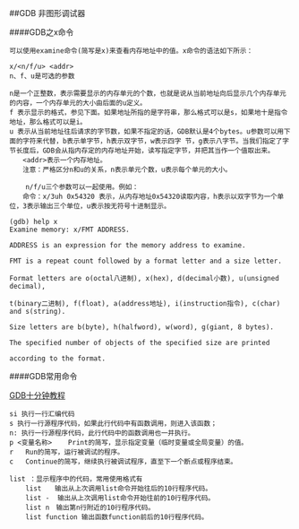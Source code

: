 ##GDB 非图形调试器

####GDB之x命令

	可以使用examine命令(简写是x)来查看内存地址中的值。x命令的语法如下所示：

	x/<n/f/u> <addr>
	n、f、u是可选的参数
	
	n是一个正整数，表示需要显示的内存单元的个数，也就是说从当前地址向后显示几个内存单元的内容，一个内存单元的大小由后面的u定义。
	f 表示显示的格式，参见下面。如果地址所指的是字符串，那么格式可以是s，如果地十是指令地址，那么格式可以是i。
	u 表示从当前地址往后请求的字节数，如果不指定的话，GDB默认是4个bytes。u参数可以用下面的字符来代替，b表示单字节，h表示双字节，w表示四字 节，g表示八字节。当我们指定了字节长度后，GDB会从指内存定的内存地址开始，读写指定字节，并把其当作一个值取出来。
    　　<addr>表示一个内存地址。
	　　注意：严格区分n和u的关系，n表示单元个数，u表示每个单元的大小。
	
	    n/f/u三个参数可以一起使用。例如：
    　　命令：x/3uh 0x54320 表示，从内存地址0x54320读取内容，h表示以双字节为一个单位，3表示输出三个单位，u表示按无符号十进制显示。
	
	(gdb) help x
	Examine memory: x/FMT ADDRESS.

	ADDRESS is an expression for the memory address to examine.

	FMT is a repeat count followed by a format letter and a size letter.

	Format letters are o(octal八进制), x(hex), d(decimal小数), u(unsigned decimal),

	t(binary二进制), f(float), a(address地址), i(instruction指令), c(char) and s(string).

	Size letters are b(byte), h(halfword), w(word), g(giant, 8 bytes).

	The specified number of objects of the specified size are printed

	according to the format.
	
####GDB常用命令

[GDB十分钟教程](http://blog.csdn.net/liigo/article/details/582231)

	si 执行一行汇编代码
	s 执行一行源程序代码，如果此行代码中有函数调用，则进入该函数；
	n: 执行一行源程序代码，此行代码中的函数调用也一并执行。
	p <变量名称>	Print的简写，显示指定变量（临时变量或全局变量）的值。
	r	Run的简写，运行被调试的程序。
	c	Continue的简写，继续执行被调试程序，直至下一个断点或程序结束。
	
	list ：显示程序中的代码，常用使用格式有
		list　　输出从上次调用list命令开始往后的10行程序代码。
		list -  输出从上次调用list命令开始往前的10行程序代码。
		list n　输出第n行附近的10行程序代码。
		list function 输出函数function前后的10行程序代码。